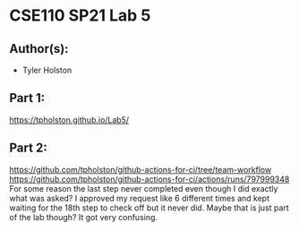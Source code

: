 # CSE110 SP21 Lab 5

## Author(s):
- Tyler Holston 

## Part 1:

https://tpholston.github.io/Lab5/

## Part 2:

https://github.com/tpholston/github-actions-for-ci/tree/team-workflow
https://github.com/tpholston/github-actions-for-ci/actions/runs/797999348
For some reason the last step never completed even though I did exactly what was asked? I approved my request like 6 different times and kept waiting for the 18th step to check off but it never did. Maybe that is just part of the lab though? It got very confusing.
